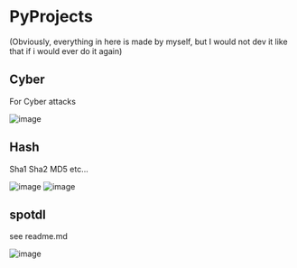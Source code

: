 # PyProjects
(Obviously, everything in here is made by myself, but I would not dev it like that if i would ever do it again)
## Cyber 
For Cyber attacks

![image](https://user-images.githubusercontent.com/81537743/226145098-a4f26037-36bd-4d0e-8947-2ebec9af3015.png)

## Hash 
Sha1 Sha2 MD5 etc...

![image](https://user-images.githubusercontent.com/81537743/226145114-ea726408-9360-412f-a37f-38b8b4bc7328.png)
![image](https://user-images.githubusercontent.com/81537743/226354907-439196b5-f8e4-49da-b21a-33dd3d80ffc7.png)


## spotdl 
see readme.md 

![image](https://user-images.githubusercontent.com/81537743/226145124-7aaef0bd-2005-4f3e-8b68-a9181e6388ab.png)

